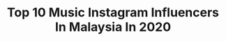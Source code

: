 ---
title: Top 10 Music Instagram Influencers In Malaysia In 2020
description: >-
  Find top music Instagram influencers in Malaysia in 2020. Most popular hashtags: #malaysiancover #ootd #cover.
platform: Instagram
hits: 101
text_top: Identify the top-rated Instagram profiles on inBeat.
text_bottom: Our database holds 101 Instagram influencers like this in Malaysia for you to work with.
profiles:
  - username: "kuangtian_00"
    fullname: >-
      Kuang Tian
    bio: >-
      Actor.Musician.
    location: "Malaysia"
    followers: 12611
    engagement: 1433
    commentsToLikes: 0.019326
    id: ck6tvrfo3nuhs0j717tuomitu
    verified: false
    hashtags: "#coachss20, #ghostbride, #coachny, #netflixmy"
  - username: "uriahsk"
    fullname: >-
      Uriah 徐凯
    bio: >-
      1 Corinthians 13:4-5 On a Journey 🇲🇾🇨🇳 Singer-songwriter • Actor Managed by Idea Music - 012-3118776 Watch this 👇🏻
    location: "Malaysia"
    followers: 78535
    engagement: 660
    commentsToLikes: 0.008414
    id: ck5chxu5irnfp0i11jmpi9bbf
    verified: true
    hashtags: "#zenbook, #absoluteinfashion, #ootd, #clarinsmy"
  - username: "chaleedaxgilbert"
    fullname: >-
      🦋Chaleeda🦋
    bio: >-
      19 Netflix Original, The Stranded as Arisa ‘ปล่อย (Ploi)’ Official Music Video🎵🎶 for work; @gushcloudth 🤍
    location: "Malaysia"
    followers: 236623
    engagement: 822
    commentsToLikes: 0.004352
    id: ck0u137r5vnff0i19xpmk0jt4
    verified: true
    hashtags: "#kittykawaiixblogger, #v20series5g, #bethefocus"
  - username: "angelachingwan"
    fullname: >-
      許靖韻 Angela 小背心
    bio: >-
      EEG SINGER Music is life 💋 Job inquiry : angela.chingwan@gmail.com 《別為我好》《謝謝 對不起》￼👇🏻
    location: "Malaysia"
    followers: 126371
    engagement: 329
    commentsToLikes: 0.013236
    id: ck0vxozc9005q0i19l9ph3w3d
    verified: true
    hashtags: "#my25, #cover"
  - username: "kayeepo"
    fullname: >-
      譚嘉儀 𝒦𝒶𝓎𝑒𝑒 𝒯𝒶𝓂
    bio: >-
      Singer/ Actress/ TV Host, Music, Travel, Fashion, Motor Bike🏍 📩Job contact: Ella ☎️公司email : ella.heung@tvb.com.hk 🎥My Latest MV
    location: "Malaysia"
    followers: 163791
    engagement: 311
    commentsToLikes: 0.013859
    id: ck5c5ipe33jpk0i1117y74mln
    verified: true
    hashtags: "#mv, #happynight, #loveit, #reallyhocheng1107"
  - username: "tysnasaputra"
    fullname: >-
      TYSNA SAPUTRA
    bio: >-
      nice clothing, good music & BTS songs make me happy PRELOVED at @lemari.tysna . 📩 hallo.tysnasaputra@hotmail.com
    location: "Malaysia"
    followers: 178706
    engagement: 329
    commentsToLikes: 0.007469
    id: ck0uad0pvbyor0i19xo0jz8sy
    verified: false
    hashtags: "#antiputusnyambungterus, #tipsalatysna, #nonstopkreasiq"
  - username: "shahazwani_nafisha"
    fullname: >-
      𝑩𝒖𝒅𝒂𝒌 𝑺𝒖𝒑𝒓𝒊𝒔𝒆🤪💥
    bio: >-
      |19| UPSI🦋 DIPLOMA IN MUSIC🎤
    location: "Malaysia"
    followers: 5780
    engagement: 1264
    commentsToLikes: 0.030196
    id: ckap515xr9pz50i78bdnym3jh
    verified: false
    hashtags: "#malaysiancoversong, #coverlagu, #malaysiancover, #raya2020"
  - username: "karinahor"
    fullname: >-
      !             Karina🎀
    bio: >-
      Singer | Music | Travel 🎵 📩karinahor316@gmail.com ♥ 🎤 #Karina歌曲分享時間 💃🏻 #tripleHORdance ♥ Facebook🔍 www.facebook.com/karinahor ♥ YouTube頻道🎬
    location: "Malaysia"
    followers: 63402
    engagement: 170
    commentsToLikes: 0.006145
    id: ck5q8bwfg5en20i11x293lypl
    verified: false
    hashtags: "#foodie, #travel, #streetstyle, #macau"
  - username: "wafiyofficial._"
    fullname: >-
      𝓜𝓾𝓱𝓪𝓶𝓶𝓪𝓭 𝔀𝓪𝓯𝓲𝔂🐼✨
    bio: >-
      •15||🇲🇾 paid / gift review dm ‼️ •ℙ𝕖𝕟𝕪𝕒𝕟𝕪𝕚 / ℙ𝕖𝕝𝕒𝕜𝕠𝕟 @star.musicrecords •𝕄𝕒𝕟𝕒𝕘𝕖𝕣 @wafiy_officialfans •𝕤𝕖𝕔 𝕒𝕔𝕔 @wafiyofficial.__
    location: "Malaysia"
    followers: 127231
    engagement: 976
    commentsToLikes: 0.026394
    id: ck8t45jru5kwg0j78ssxwlj58
    verified: false
    hashtags: "#explore, #covermalaysia, #brokenheart, #jiwang"
  - username: "aisharetno02"
    fullname: >-
      Sharifah Aisha Retno
    bio: >-
      🇲🇾🇮🇩 B.Econs UM Sony Music @sonymusicmy @sonymusic_malaysia VOTE AISHA RETNO FOR VOKAL MANIA!!link below For Enquiries: +60 10-773 3649 (Aimeil)
    location: "Malaysia"
    followers: 13430
    engagement: 1025
    commentsToLikes: 0.041667
    id: ck5cl4vc2y94t0i11lmy6mtrh
    verified: false
    hashtags: "#retnosings, #terimakasihaishayuka, #vokalmania, #2daystogo"
---